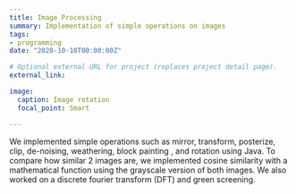 ```yaml
---
title: Image Processing
summary: Implementation of simple operations on images
tags:
- programming
date: "2020-10-10T00:00:00Z"

# Optional external URL for project (replaces project detail page).
external_link: 

image:
  caption: Image rotation
  focal_point: Smart

---
```


We implemented simple operations such as mirror, transform, posterize, clip, de-noising, weathering, block painting
, and rotation using Java. To compare how similar 2 images are, we implemented cosine similarity with a mathematical function 
using the grayscale version of both images. We also worked on a discrete fourier transform (DFT) and green screening. 